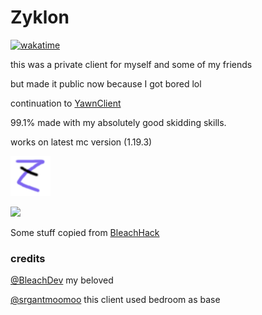 # Zyklon
[![wakatime](https://wakatime.com/badge/user/955593e3-2634-4ae3-95a1-d0192485ed24/project/de575faa-399e-4b32-bb48-1e38855576b7.svg)](https://wakatime.com/badge/user/955593e3-2634-4ae3-95a1-d0192485ed24/project/de575faa-399e-4b32-bb48-1e38855576b7)

this was a private client for myself and some of my friends

but made it public now because I got bored lol

continuation to [YawnClient](https://github.com/V1li/yawnclient)

99.1% made with my absolutely good skidding skills.

works on latest mc version (1.19.3)

![](https://github.com/larpers-inc/zyklon/blob/main/src/main/resources/assets/zyklon/zyklon_64x64.png?raw=true)

![](https://cdn.discordapp.com/attachments/898172744754167850/1053008902620467268/image.png)

Some stuff copied from [BleachHack](https://github.com/bleachdev/bleachhack)

### credits
[@BleachDev](https://github.com/bleachdev) my beloved

[@srgantmoomoo](https://github.com/srgantmoomoo) this client used bedroom as base
